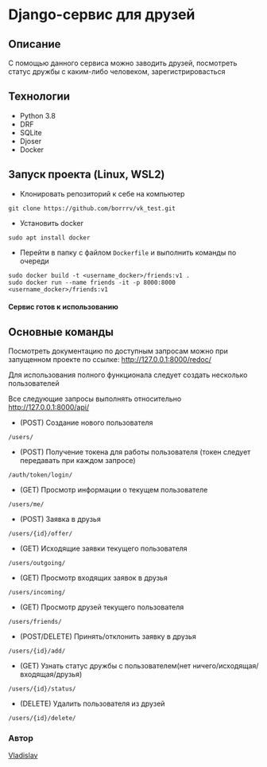 # Django-сервис для друзей
## Описание
С помощью данного сервиса можно заводить друзей, посмотреть статус дружбы с каким-либо человеком, зарегистрировасться
## Технологии
- Python 3.8
- DRF
- SQLite
- Djoser
- Docker
## Запуск проекта (Linux, WSL2)
- Клонировать репозиторий к себе на компьютер
```
git clone https://github.com/borrrv/vk_test.git
```
- Установить docker
```
sudo apt install docker
```
- Перейти в папку с файлом ```Dockerfile``` и выполнить команды по очереди
```
sudo docker build -t <username_docker>/friends:v1 .
sudo docker run --name friends -it -p 8000:8000 <username_docker>/friends:v1
```
#### Сервис готов к использованию
## Основные команды
Посмотреть документацию по доступным запросам можно при запущенном проекте по ссылке: http://127.0.0.1:8000/redoc/

Для использования полного функционала следует создать несколько пользователей

Все следующие запросы выполнять относительно http://127.0.0.1:8000/api/

- (POST) Создание нового пользователя
```
/users/
```
- (POST) Получение токена для работы пользователя (токен следует передавать при каждом запросе)
```
/auth/token/login/
```
- (GET) Просмотр информации о текущем пользователе
```
/users/me/
```
- (POST) Заявка в друзья
```
/users/{id}/offer/
```
- (GET) Исходящие заявки текущего пользователя
```
/users/outgoing/
```
- (GET) Просмотр входящих заявок в друзья
```
/users/incoming/
```
- (GET) Просмотр друзей текущего пользователя
```
/users/friends/
```
- (POST/DELETE) Принять/отклонить заявку в друзья
```
/users/{id}/add/
```
- (GET) Узнать статус дружбы с пользователем(нет ничего/исходящая/входящая/друзья)
```
/users/{id}/status/
```
- (DELETE) Удалить пользователя из друзей
```
/users/{id}/delete/
```

### Автор
[Vladislav](https://github.com/borrrv)
